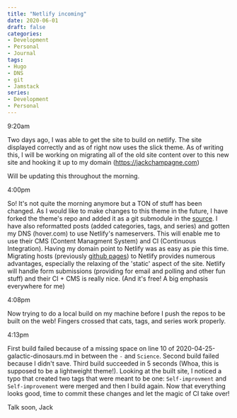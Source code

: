 ```yaml
---
title: "Netlify incoming"
date: 2020-06-01
draft: false
categories:
- Development
- Personal
- Journal
tags:
- Hugo
- DNS
- git
- Jamstack
series:
- Development
- Personal
---
```


9:20am

Two days ago, I was able to get the site to build on netlify. The site displayed correctly and as of right now uses the slick theme. As of writing this, I will be working on migrating all of the old site content over to this new site and hooking it up to my domain (https://jackchampagne.com)

Will be updating this throughout the morning.

4:00pm

So! It's not quite the morning anymore but a TON of stuff has been changed. As I would like to make changes to this theme in the future, I have forked the theme's repo and added it as a git submodule in the [source](https://github.com/jack-champagne/tidbits). I have also reformatted posts (added categories, tags, and series) and gotten my DNS (hover.com) to use Netlify's nameservers. This will enable me to use their CMS (Content Managment System) and CI (Continuous Integration). Having my domain point to Netlify was as easy as pie this time. Migrating hosts (previously [github pages](https://pages.github.com/)) to Netlify provides numerous advantages, especially the relaxing of the 'static' aspect of the site. Netlify will handle form submissions (providing for email and polling and other fun stuff) and their CI + CMS is really nice. (And it's free! A big emphasis everywhere for me)

4:08pm

Now trying to do a local build on my machine before I push the repos to be built on the web! Fingers crossed that cats, tags, and series work properly.

4:13pm

First build failed because of a missing space on line 10 of 2020-04-25-galactic-dinosaurs.md in between the `-` and `Science`. Second build failed because I didn't save. Third build succeeded in 5 seconds (Whoa, this is supposed to be a lightweight theme!). Looking at the built site, I noticed a typo that created two tags that were meant to be one: `Self-improvment` and `Self-improvement` were merged and then I build again. Now that everything looks good, time to commit these changes and let the magic of CI take over!

Talk soon,
Jack
